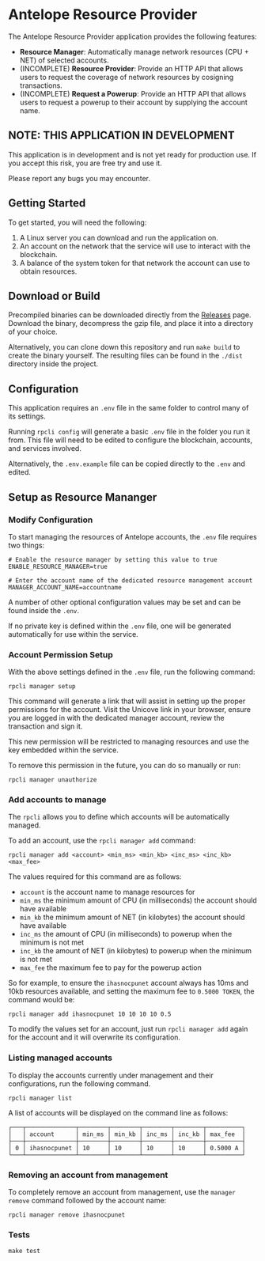 # Antelope Resource Provider

The Antelope Resource Provider application provides the following features:

- **Resource Manager**: Automatically manage network resources (CPU + NET) of selected accounts.
- (INCOMPLETE) **Resource Provider**: Provide an HTTP API that allows users to request the coverage of network resources by cosigning transactions.
- (INCOMPLETE) **Request a Powerup**: Provide an HTTP API that allows users to request a powerup to their account by supplying the account name.

## NOTE: THIS APPLICATION IN DEVELOPMENT

This application is in development and is not yet ready for production use. If you accept this risk, you are free try and use it.

Please report any bugs you may encounter.

## Getting Started

To get started, you will need the following:

1. A Linux server you can download and run the application on.
2. An account on the network that the service will use to interact with the blockchain.
3. A balance of the system token for that network the account can use to obtain resources.

## Download or Build

Precompiled binaries can be downloaded directly from the [Releases](https://github.com/greymass/resource-provider/releases) page. Download the binary, decompress the gzip file, and place it into a directory of your choice.

Alternatively, you can clone down this repository and run `make build` to create the binary yourself. The resulting files can be found in the `./dist` directory inside the project.

## Configuration

This application requires an `.env` file in the same folder to control many of its settings.

Running `rpcli config` will generate a basic `.env` file in the folder you run it from. This file will need to be edited to configure the blockchain, accounts, and services involved.

Alternatively, the `.env.example` file can be copied directly to the `.env` and edited.

## Setup as Resource Mananger

### Modify Configuration

To start managing the resources of Antelope accounts, the `.env` file requires two things:

```
# Enable the resource manager by setting this value to true
ENABLE_RESOURCE_MANAGER=true

# Enter the account name of the dedicated resource management account
MANAGER_ACCOUNT_NAME=accountname
```

A number of other optional configuration values may be set and can be found inside the `.env`.

If no private key is defined within the `.env` file, one will be generated automatically for use within the service.

### Account Permission Setup

With the above settings defined in the `.env` file, run the following command:

```
rpcli manager setup
```

This command will generate a link that will assist in setting up the proper permissions for the account. Visit the Unicove link in your browser, ensure you are logged in with the dedicated manager account, review the transaction and sign it.

This new permission will be restricted to managing resources and use the key embedded within the service.

To remove this permission in the future, you can do so manually or run:

```
rpcli manager unauthorize
```

### Add accounts to manage

The `rpcli` allows you to define which accounts will be automatically managed.

To add an account, use the `rpcli manager add` command:

```
rpcli manager add <account> <min_ms> <min_kb> <inc_ms> <inc_kb> <max_fee>
```

The values required for this command are as follows:

- `account` is the account name to manage resources for
- `min_ms` the minimum amount of CPU (in milliseconds) the account should have available
- `min_kb` the minimum amount of NET (in kilobytes) the account should have available
- `inc_ms` the amount of CPU (in milliseconds) to powerup when the minimum is not met
- `inc_kb` the amount of NET (in kilobytes) to powerup when the minimum is not met
- `max_fee` the maximum fee to pay for the powerup action

So for example, to ensure the `ihasnocpunet` account always has 10ms and 10kb resources available, and setting the maximum fee to `0.5000 TOKEN`, the command would be:

```
rpcli manager add ihasnocpunet 10 10 10 10 0.5
```

To modify the values set for an account, just run `rpcli manager add` again for the account and it will overwrite its configuration.

### Listing managed accounts

To display the accounts currently under management and their configurations, run the following command.

```
rpcli manager list
```

A list of accounts will be displayed on the command line as follows:

```
┌───┬──────────────┬────────┬────────┬────────┬────────┬──────────┐
│   │ account      │ min_ms │ min_kb │ inc_ms │ inc_kb │ max_fee  │
├───┼──────────────┼────────┼────────┼────────┼────────┼──────────┤
│ 0 │ ihasnocpunet │ 10     │ 10     │ 10     │ 10     │ 0.5000 A │
└───┴──────────────┴────────┴────────┴────────┴────────┴──────────┘
```

### Removing an account from management

To completely remove an account from management, use the `manager remove` command followed by the account name:

```
rpcli manager remove ihasnocpunet
```

### Tests

`make test`
